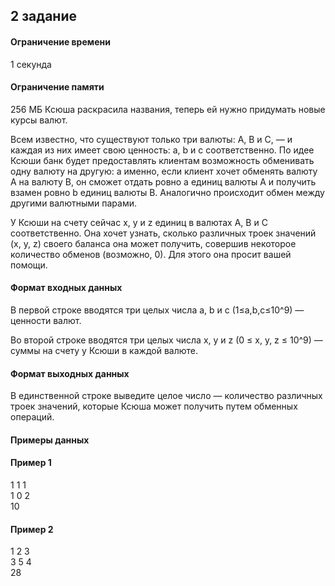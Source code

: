## 2 задание
#### Ограничение времени
1 секунда
#### Ограничение памяти
256 МБ
Ксюша раскрасила названия, теперь ей нужно придумать новые курсы валют.

Всем известно, что существуют только три валюты: A, B и C, — и каждая из них имеет свою ценность: a, b и c соответственно. По идее Ксюши банк будет предоставлять клиентам возможность обменивать одну валюту на другую: а именно, если клиент хочет обменять валюту A на валюту B, он сможет отдать ровно a единиц валюты A и получить взамен ровно b единиц валюты B. Аналогично происходит обмен между другими валютными парами.

У Ксюши на счету сейчас x, y и z единиц в валютах A, B и C соответственно. Она хочет узнать, сколько различных троек значений (x, y, z) своего баланса она может получить, совершив некоторое количество обменов (возможно, 0). Для этого она просит вашей помощи.

  

#### Формат входных данных

В первой строке вводятся три целых числа a, b и c (1≤a,b,c≤10^9) — ценности валют.

Во второй строке вводятся три целых числа x, y и z (0 ≤ x, y, z ≤ 10^9) — суммы на счету у Ксюши в каждой валюте.



#### Формат выходных данных

В единственной строке выведите целое число — количество различных троек значений, которые Ксюша может получить путем обменных операций.

#### Примеры данных
#### Пример 1
1 1 1  
1 0 2  
10  
#### Пример 2
1 2 3  
3 5 4  
28  

